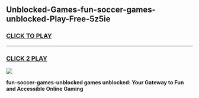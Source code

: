 
## Unblocked-Games-fun-soccer-games-unblocked-Play-Free-5z5ie
<h3>
<a href="https://premium76.site?title=fun-soccer-games-unblocked&ref=17A">CLICK TO PLAY</a></h3>
<hr>

<h3>
<a href="https://premium76.site?title=fun-soccer-games-unblocked&ref=17A">CLICK 2 PLAY</a>
  
</h3>

<a href="https://premium76.site?title=fun-soccer-games-unblocked&ref=17A"><img src="https://clearcache.store/games.png"></a>


**fun-soccer-games-unblocked games unblocked: Your Gateway to Fun and Accessible Online Gaming**
